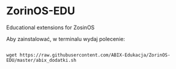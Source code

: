 # ZorinOS-EDU
Educational extensions for ZosinOS

Aby zainstalować, w terminalu wydaj polecenie:

<code>
wget https://raw.githubusercontent.com/ABIX-Edukacja/ZorinOS-EDU/master/abix_dodatki.sh
</code>
